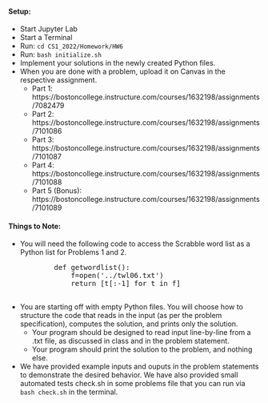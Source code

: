 #### Setup:
<ul>
	<li> Start Jupyter Lab</li>
	<li> Start a Terminal</li>
	<li> Run: <code>cd CS1_2022/Homework/HW6</code></li>
	<li> Run: <code>bash initialize.sh</code></li>
	<li> Implement your solutions in the newly created Python files.</li>
	<li> When you are done with a problem, upload it on Canvas in the respective assignment.
		<ul>
		<li> Part 1: https://bostoncollege.instructure.com/courses/1632198/assignments/7082479 </li>
		<li> Part 2: https://bostoncollege.instructure.com/courses/1632198/assignments/7101086 </li>
		<li> Part 3: https://bostoncollege.instructure.com/courses/1632198/assignments/7101087 </li>
		<li> Part 4: https://bostoncollege.instructure.com/courses/1632198/assignments/7101088 </li>
		<li> Part 5 (Bonus): https://bostoncollege.instructure.com/courses/1632198/assignments/7101089 </li>
		</ul>
	</li>
</ul>

#### Things to Note: 

<ul>
	<li> You will need the following code to access the Scrabble word list as a Python list for Problems 1 and 2.
		<pre class="brush: python">
		def getwordlist():
		    f=open('../twl06.txt')
		    return [t[:-1] for t in f]
		</pre>
	</li>
	<li> You are starting off with empty Python files. You will choose how to structure the code that reads in the input (as per the problem specification), computes the solution, and prints only the solution.
		<ul>
			<li>Your program should be designed to read input line-by-line from a .txt file, as discussed in class and in the problem statement.</li>
			<li>Your program should print the solution to the problem, and nothing else.</li>
		</ul>
	</li>
	<li>We have provided example inputs and ouputs in the problem statements to demonstrate the desired behavior. We have also provided small automated tests check.sh in some problems file that you can run via <code>bash check.sh</code> in the terminal.</li>
</ul>
